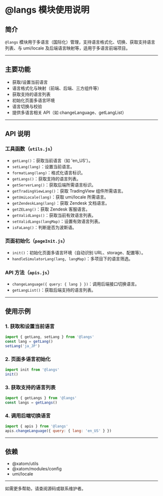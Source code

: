 # @langs 模块使用说明

## 简介

`@langs` 模块用于多语言（国际化）管理，支持语言格式化、切换、获取支持语言列表、与 umi/locale 及后端语言映射等，适用于多语言前端项目。

---

## 主要功能

- 获取/设置当前语言
- 语言格式化与映射（前端、后端、三方组件等）
- 获取支持的语言列表
- 初始化页面多语言环境
- 语言切换与校验
- 提供多语言相关 API（如 changeLanguage、getLangList）

---

## API 说明

### 工具函数（`utils.js`）
- `getLang()`：获取当前语言（如 'en_US'）。
- `setLang(lang)`：设置当前语言。
- `formatLang(lang)`：格式化语言标识。
- `getLangs()`：获取支持的语言列表。
- `getServerLang()`：获取后端所需语言标识。
- `getTradingViewLang()`：获取 TradingView 组件所需语言。
- `getUmiLocale(lang)`：获取 umi/locale 所需语言。
- `getZendeskLang(lang)`：获取 Zendesk 文档语言。
- `getZELang()`：获取 Zendesk 客服语言。
- `getValidLangs()`：获取当前有效语言列表。
- `setValidLangs(langMap)`：设置有效语言列表。
- `isFaLang()`：判断是否为波斯语。

### 页面初始化（`pageInit.js`）
- `init()`：初始化页面多语言环境（自动识别 URL、storage、配置等）。
- `handleSimulatorLang(lang, langMap)`：多项目下的语言筛选。

### API 方法（`apis.js`）
- `changeLanguage({ query: { lang } })`：调用后端接口切换语言。
- `getLangList()`：获取后端支持的语言列表。

---

## 使用示例

### 1. 获取和设置当前语言
```js
import { getLang, setLang } from '@langs'
const lang = getLang()
setLang('ja_JP')
```

### 2. 页面多语言初始化
```js
import init from '@langs'
init()
```

### 3. 获取支持的语言列表
```js
import { getLangs } from '@langs'
const langs = getLangs()
```

### 4. 调用后端切换语言
```js
import { apis } from '@langs'
apis.changeLanguage({ query: { lang: 'en_US' } })
```

---

## 依赖
- @xatom/utils
- @xatom/modules/config
- umi/locale

---

如需更多帮助，请查阅源码或联系维护者。 